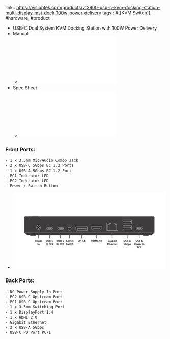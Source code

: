 link:: https://visiontek.com/products/vt2900-usb-c-kvm-docking-station-multi-display-mst-dock-100w-power-delivery
tags:: #[[KVM Switch]], #hardware, #product

- USB-C Dual System KVM Docking Station with 100W Power Delivery
- Manual
	- ![VT2900_Manual_EN_11.15.22.pdf](../assets/VT2900_Manual_EN_11.15.22_1673629517581_0.pdf)
- Spec Sheet
	- ![vt2900-specsheet-901532.pdf](../assets/vt2900-specsheet-901532_1673629525971_0.pdf)
### Front Ports:
	- 1 x 3.5mm Mic/Audio Combo Jack
	- 2 x USB-C 5Gbps BC 1.2 Ports
	- 1 x USB-A 5Gbps BC 1.2 Port
	- PC1 Indicator LED
	- PC2 Indicator LED
	- Power / Switch Button
- ![vt2900 ports back](../assets/vt2900portsback2000x1000-1668533614416_1673629262302_0.webp)
### Back Ports:
	- DC Power Supply In Port
	- PC2 USB-C Upstream Port
	- PC1 USB-C Upstream Port
	- 1 x 3.5mm Switching Port
	- 1 x DisplayPort 1.4
	- 1 x HDMI 2.0
	- Gigabit Ethernet
	- 2 x USB-A 5Gbps
	- USB-C PD Port PC-1